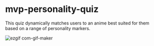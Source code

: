 # mvp-personality-quiz
This quiz dynamically matches users to an anime best suited for them based on a range of personality markers.

![ezgif com-gif-maker](https://user-images.githubusercontent.com/86626323/160505027-12100ba7-073b-48ae-bca5-7e9641c739a0.gif)
